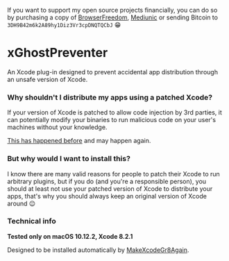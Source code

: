 If you want to support my open source projects financially, you can do so by purchasing a copy of [BrowserFreedom](https://getbrowserfreedom.com), [Mediunic](https://itunes.apple.com/app/mediunic-medium-client/id1088945121?mt=12) or sending Bitcoin to `3DH9B42m6k2A89hy1Diz3Vr3cpDNQTQCbJ` 😁

# xGhostPreventer

An Xcode plug-in designed to prevent accidental app distribution through an unsafe version of Xcode.

### Why shouldn't I distribute my apps using a patched Xcode?

If your version of Xcode is patched to allow code injection by 3rd parties, it can potentially modify your binaries to run malicious code on your user's machines without your knowledge.

[This has happened before](https://en.wikipedia.org/wiki/XcodeGhost) and may happen again.

### But why would I want to install this?

I know there are many valid reasons for people to patch their Xcode to run arbitrary plugins, but if you do (and you're a responsible person), you should at least not use your patched version of Xcode to distribute your apps, that's why you should always keep an original version of Xcode around 😉

### Technical info

**Tested only on macOS 10.12.2, Xcode 8.2.1**

Designed to be installed automatically by [MakeXcodeGr8Again](https://github.com/fpg1503/MakeXcodeGr8Again).
